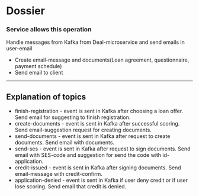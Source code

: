 # Dossier

### Service allows this operation
Handle messages from Kafka from Deal-microservice and send emails in user-email
* Create email-message and documents(Loan agreement, questionnaire, payment schedule)
* Send email to client

---

## Explanation of topics

* finish-registration - event is sent in Kafka after choosing a loan offer. Send email for suggesting to finish registration.
* create-documents - event is sent in Kafka after successful scoring. Send email-suggestion request for creating documents.
* send-documents - event is sent in Kafka after request to create documents. Send email with documents.
* send-ses - event is sent in Kafka after request to sign documents. Send email with SES-code and suggestion for send the code with id-application.
* credit-issued - event is sent in Kafka after signing documents. Send email-message with credit-confirm.
* application-denied - event is sent in Kafka if user deny credit or if user lose scoring. Send email that credit is denied.